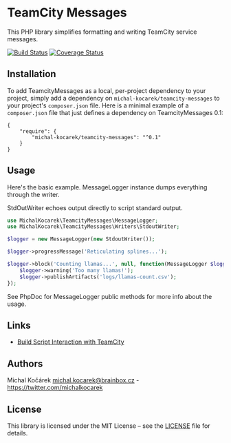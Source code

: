 # TeamCity Messages

This PHP library simplifies formatting and writing TeamCity service messages.

[![Build Status](https://travis-ci.org/michal-kocarek/teamcity-messages.svg?branch=master)](https://travis-ci.org/michal-kocarek/teamcity-messages)
[![Coverage Status](https://coveralls.io/repos/github/michal-kocarek/teamcity-messages/badge.svg?branch=master)](https://coveralls.io/github/michal-kocarek/teamcity-messages?branch=master)

## Installation

To add TeamcityMessages as a local, per-project dependency to your project, simply add a dependency on `michal-kocarek/teamcity-messages` to your project's `composer.json` file.
Here is a minimal example of a `composer.json` file that just defines a dependency on TeamcityMessages 0.1:

    {
        "require": {
            "michal-kocarek/teamcity-messages": "^0.1"
        }
    }


## Usage

Here's the basic example. MessageLogger instance dumps everything through the writer.

StdOutWriter echoes output directly to script standard output.

```php
use MichalKocarek\TeamcityMessages\MessageLogger;
use MichalKocarek\TeamcityMessages\Writers\StdoutWriter;

$logger = new MessageLogger(new StdoutWriter());

$logger->progressMessage('Reticulating splines...');

$logger->block('Counting llamas...', null, function(MessageLogger $logger) {
    $logger->warning('Too many llamas!');
    $logger->publishArtifacts('logs/llamas-count.csv');
});
```

See PhpDoc for MessageLogger public methods for more info about the usage.

## Links

* [Build Script Interaction with TeamCity](https://confluence.jetbrains.com/display/TCD9/Build+Script+Interaction+with+TeamCity)

## Authors

Michal Kočárek <michal.kocarek@brainbox.cz> - <https://twitter.com/michalkocarek>

## License

This library is licensed under the MIT License – see the [LICENSE](LICENSE.txt) file for details.
